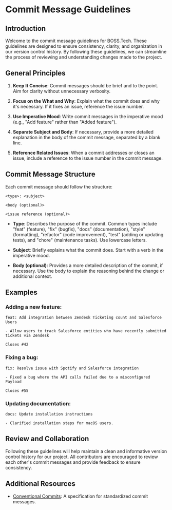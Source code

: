 # Commit Message Guidelines

## Introduction

Welcome to the commit message guidelines for BOSS.Tech. These guidelines are designed to ensure consistency, clarity, and organization in our version control history. By following these guidelines, we can streamline the process of reviewing and understanding changes made to the project.

## General Principles

1. **Keep It Concise**: Commit messages should be brief and to the point. Aim for clarity without unnecessary verbosity.

2. **Focus on the What and Why**: Explain what the commit does and why it's necessary. If it fixes an issue, reference the issue number.

3. **Use Imperative Mood**: Write commit messages in the imperative mood (e.g., "Add feature" rather than "Added feature").

4. **Separate Subject and Body**: If necessary, provide a more detailed explanation in the body of the commit message, separated by a blank line.

5. **Reference Related Issues**: When a commit addresses or closes an issue, include a reference to the issue number in the commit message.

## Commit Message Structure

Each commit message should follow the structure:

```
<type>: <subject>

<body (optional)>

<issue reference (optional)>
```

- **Type**: Describes the purpose of the commit. Common types include "feat" (feature), "fix" (bugfix), "docs" (documentation), "style" (formatting), "refactor" (code improvement), "test" (adding or updating tests), and "chore" (maintenance tasks). Use lowercase letters.

- **Subject**: Briefly explains what the commit does. Start with a verb in the imperative mood.

- **Body (optional)**: Provides a more detailed description of the commit, if necessary. Use the body to explain the reasoning behind the change or additional context.

## Examples

### Adding a new feature:

```
feat: Add integration between Zendesk Ticketing count and Salesforce Users

- Allow users to track Salesforce entities who have recently submitted tickets via Zendesk

Closes #42
```

### Fixing a bug:

```
fix: Resolve issue with Spotify and Salesforce integration

- Fixed a bug where the API calls failed due to a misconfigured Payload

Closes #55
```

### Updating documentation:

```
docs: Update installation instructions

- Clarified installation steps for macOS users.

```

## Review and Collaboration

Following these guidelines will help maintain a clean and informative version control history for our project. All contributors are encouraged to review each other's commit messages and provide feedback to ensure consistency.

## Additional Resources

- [Conventional Commits](https://www.conventionalcommits.org/): A specification for standardized commit messages.
